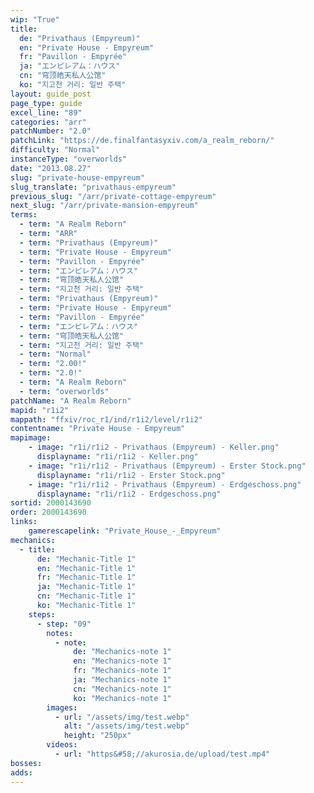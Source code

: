 ```yaml
---
wip: "True"
title:
  de: "Privathaus (Empyreum)"
  en: "Private House - Empyreum"
  fr: "Pavillon - Empyrée"
  ja: "エンピレアム：ハウス"
  cn: "穹顶皓天私人公馆"
  ko: "지고천 거리: 일반 주택"
layout: guide_post
page_type: guide
excel_line: "89"
categories: "arr"
patchNumber: "2.0"
patchLink: "https://de.finalfantasyxiv.com/a_realm_reborn/"
difficulty: "Normal"
instanceType: "overworlds"
date: "2013.08.27"
slug: "private-house-empyreum"
slug_translate: "privathaus-empyreum"
previous_slug: "/arr/private-cottage-empyreum"
next_slug: "/arr/private-mansion-empyreum"
terms:
  - term: "A Realm Reborn"
  - term: "ARR"
  - term: "Privathaus (Empyreum)"
  - term: "Private House - Empyreum"
  - term: "Pavillon - Empyrée"
  - term: "エンピレアム：ハウス"
  - term: "穹顶皓天私人公馆"
  - term: "지고천 거리: 일반 주택"
  - term: "Privathaus (Empyreum)"
  - term: "Private House - Empyreum"
  - term: "Pavillon - Empyrée"
  - term: "エンピレアム：ハウス"
  - term: "穹顶皓天私人公馆"
  - term: "지고천 거리: 일반 주택"
  - term: "Normal"
  - term: "2.00!"
  - term: "2.0!"
  - term: "A Realm Reborn"
  - term: "overworlds"
patchName: "A Realm Reborn"
mapid: "r1i2"
mappath: "ffxiv/roc_r1/ind/r1i2/level/r1i2"
contentname: "Private House - Empyreum"
mapimage:
    - image: "r1i/r1i2 - Privathaus (Empyreum) - Keller.png"
      displayname: "r1i/r1i2 - Keller.png"
    - image: "r1i/r1i2 - Privathaus (Empyreum) - Erster Stock.png"
      displayname: "r1i/r1i2 - Erster Stock.png"
    - image: "r1i/r1i2 - Privathaus (Empyreum) - Erdgeschoss.png"
      displayname: "r1i/r1i2 - Erdgeschoss.png"
sortid: 2000143690
order: 2000143690
links:
    gamerescapelink: "Private_House_-_Empyreum"
mechanics:
  - title:
      de: "Mechanic-Title 1"
      en: "Mechanic-Title 1"
      fr: "Mechanic-Title 1"
      ja: "Mechanic-Title 1"
      cn: "Mechanic-Title 1"
      ko: "Mechanic-Title 1"
    steps:
      - step: "09"
        notes:
          - note:
              de: "Mechanics-note 1"
              en: "Mechanics-note 1"
              fr: "Mechanics-note 1"
              ja: "Mechanics-note 1"
              cn: "Mechanics-note 1"
              ko: "Mechanics-note 1"
        images:
          - url: "/assets/img/test.webp"
            alt: "/assets/img/test.webp"
            height: "250px"
        videos:
          - url: "https&#58;//akurosia.de/upload/test.mp4"
bosses:
adds:
---
```

